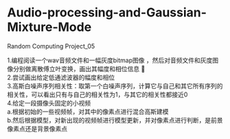 # Audio-processing-and-Gaussian-Mixture-Mode
Random Computing Project_05

1.编程阅读一个wav音频文件和一幅灰度bitmap图像 ，然后对音频文件和灰度图像分别做离散傅立叶变换，画出其幅度和相位信息   
2.尝试画出给定低通滤波器的幅度和相位  
3.高斯白噪声序列相关性：取第一个白噪声序列，计算它与自己和其它所有序列的相关性，可以看出只有与自己的相关性为1，与其它的相关性都接近0  
4.给定一段摄像头固定的小视频  
  a.根据初始的一些视频帧，对其中的像素点进行混合高斯建模  
  b.然后根据模型，对新出现的视频帧进行模型更新，并对像素点进行判断，是前景像素点还是背景像素点
